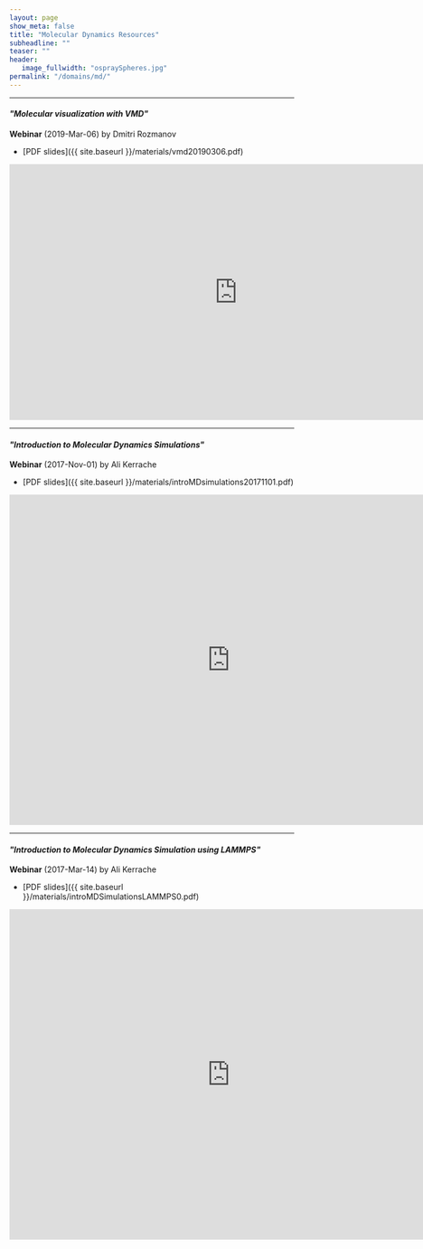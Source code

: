 ```yaml
---
layout: page
show_meta: false
title: "Molecular Dynamics Resources"
subheadline: ""
teaser: ""
header:
   image_fullwidth: "ospraySpheres.jpg"
permalink: "/domains/md/"
---
```


<!-- 1. Open `_config.yml` and work it through, it's well documented -->
<!-- 1. [Read the documentation][1] to check out all features of *Feeling Responsive*. -->
<!--  [1]: {{ site.url }}{{ site.baseurl }}/documentation/ -->

---

#### *"Molecular visualization with VMD"*

**Webinar** (2019-Mar-06) by Dmitri Rozmanov

* [PDF slides]({{ site.baseurl }}/materials/vmd20190306.pdf)

<div class="flex-video">
	<iframe width="806" height="453" src="https://www.youtube.com/embed/_skmrS6X4Ys" frameborder="0"
	allow="accelerometer; autoplay; encrypted-media; gyroscope; picture-in-picture"
	allowfullscreen></iframe>
</div>

---

#### *"Introduction to Molecular Dynamics Simulations"*

**Webinar** (2017-Nov-01) by Ali Kerrache

* [PDF slides]({{ site.baseurl }}/materials/introMDsimulations20171101.pdf)

<div class="flex-video">
	<iframe width="780" height="585" src="https://www.youtube.com/embed/yaLPLRO1FLE" frameborder="0"
	allow="autoplay; encrypted-media" allowfullscreen></iframe>	
</div>

---

#### *"Introduction to Molecular Dynamics Simulation using LAMMPS"*

**Webinar** (2017-Mar-14) by Ali Kerrache

* [PDF slides]({{ site.baseurl }}/materials/introMDSimulationsLAMMPS0.pdf)

<div class="flex-video">
	<iframe width="780" height="585" src="https://www.youtube.com/embed/ZMiveX6n-1w" frameborder="0"
	allow="autoplay; encrypted-media" allowfullscreen></iframe>
</div>

<!-- &nbsp; -->
